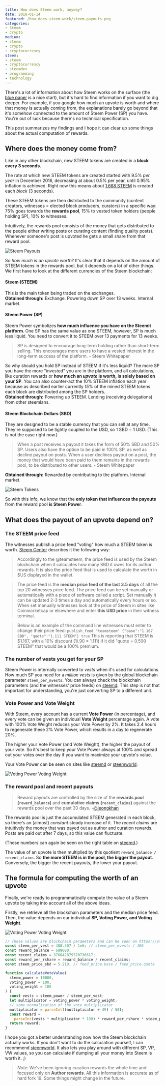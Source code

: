 ```yaml
---
title: How does Steem work, anyway?
date: 2018-01-14
featured: /how-does-steem-work/steem-payouts.png
categories:
- Steem
- Crypto
medium:
- steem
- crypto
- cryptocurrency
steem:
- steem
- cryptocurrency
- steemdev
- programming
- technology
---
```


There's a lot of information about how Steem works on the surface (the [blue paper](https://steem.io/steem-bluepaper.pdf) is a nice start), but it's hard to find information if you want to dig deeper.
For example, if you google how much an upvote is worth and where that money is actually coming from, the explanations barely go beyond that it's somehow connected to the amount of Steem Power (SP) you have.
You're out of luck because there's no technical specification.

This post summarizes my findings and I hope it can clear up some things about the actual computation of rewards.

## Where does the money come from?
Like in any other blockchain, new STEEM tokens are created in a **block every 3 seconds**.

The rate at which new STEEM tokens are created started with 9.5% _per year_ in December 2016, decreasing at about 0.5% per year, until 0.95% inflation is achieved.
Right now this means about [1.668 STEEM](https://steemit.com/steem/@penguinpablo/til-how-much-steem-is-added-to-the-reward-pool-per-day) is created each _block_ (3 seconds).

These STEEM tokens are then distributed to the community (content creators, witnesses = elected block producers, curators) in a specific way:
75% goes towards the **rewards pool**, 15% to vested token holders (people holding SP), 10% to witnesses.

Intuitively, the rewards pool consists of the money that gets distributed to the people either writing posts or curating content (finding quality posts).
Whenever someone's post is upvoted he gets a small share from that reward pool.

![Steem Payouts](./steem-payouts.png)

So _how much is an upvote worth_? It's clear that it depends on the amount of STEEM tokens in the rewards pool, but it depends on a lot of other things.
We first have to look at the different currencies of the Steem blockchain:


#### Steem (STEEM)
This is the main token being traded on the exchanges.  
**Obtained through:** Exchange. Powering down SP over 13 weeks. Internal market.

#### Steem Power (SP)
Steem Power symbolizes **how much influence you have on the Steemit platform**. One SP has the same value as one STEEM, however, SP is much less liquid. You need to convert it to STEEM over 13 payments for 13 weeks.

> SP is designed to encourage long-term holding rather than short-term selling. This encourages more users to have a vested interest in the long-term success of the platform. - Steem Whitepaper

So why should you hold SP instead of STEEM if it's less liquid?
The more SP you have the more "invested" you are in the platform, and all calculations, like curation rewards or **how much an _upvote_ is worth, is solely based on your SP**. You can also counter-act the 10% STEEM inflation each year because as described earlier currently _15%_ of the mined STEEM tokens each block are distributed among the SP holders.  
**Obtained through:** Powering up STEEM. Lending (receiving delegations) from other steemians.

#### Steem Blockchain Dollars (SBD)
They are designed to be a stable currency that you can sell at any time. They're supposed to be tightly coupled to the USD, so 1 SBD = 1 USD. (This is not the case right now.)
> When a post receives a payout it takes the form of 50% SBD and 50% SP.
> Users also have the option to be paid in 100% SP, as well as decline payout on posts. When a user declines payout on a post, the money that would have been paid to them remains in the rewards pool, to be distributed to other users. - Steem Whitepaper  

**Obtained through:** Rewarded by contributing to the platform. Internal market.

![Steem Tokens](./steem-tokens.png)

So with this info, we know that the **only token that influences the payouts** from the reward pool **is Steem Power**.

## What does the payout of an upvote depend on?

### The STEEM price feed

The witnesses publish a price feed "voting" how much a STEEM token is worth. [Steem Center](https://www.steem.center/index.php?title=Steem_Witness#Price_Feed_and_Hard_Forks) describes it the following way:

> Accordingly to the @teamsteem, the price feed is used by the Steem blockchain when it calculates how many SBD it owes for its author rewards. It is also the price feed that is used to calculate the worth in $US displayed in the wallet.

> The price feed is the **median price feed of the last 3.5 days** of all the top 20 witnesses price feed. The price feed can be set manually or automatically with a piece of software called a script. Set manually it can be updated 2-3 times a day and automatically every hours or so. When set manually witnesses look at the price of Steem in sites like Coinmarketcap or elsewhere and enter **this USD price** in their witness terminal.

> Below is an example of the command line witnesses must enter to change their price feed:
> `publish_feed "teamsteem" {"base":"1.167 SBD", "quote":"1.111 STEEM"} true`
> This is reporting that STEEM is $1.167, with a 10% discount (1/.90 = 1.111) if it did "quote = 0.500 STEEM" that would be a 100% premium.

### The number of **vests** you get for your SP
Steem Power is internally converted to _vests_ when it's used for calculations.
How much SP you need for a _million vests_ is given by the global blockchain parameter `steem_per_mvests`.
You can always check the blockchain parameters (and the witnesses' price feeds) on [steemd](https://steemd.com).
This step is not that important for understanding, you're just converting SP to a different unit. 

### Vote Power and Vote Weight
With Steem, every account has a current **Vote Power** (in percentage), and every vote can be given an individual **Vote Weight** percentage again.
A vote with 100% Vote Weight reduces your Vote Power by 2%. It takes 2.4 hours to regenerate these 2% Vote Power, which results in a day to regenerate 20%.

The higher your Vote Power (and Vote Weight), the higher the payout of your vote.
So it's best to keep your Vote Power always at 100% and spread out your votes over the day if you want to maximize your upvote's value.

Your Vote Power can be seen on sites like [steemd](https://steemd.com) or [steemworld](https://steemworld.org).

![Voting Power Voting Weight](./voting-power-weight.png)

### The reward pool and recent payouts

> Reward payouts are controlled by the size of the **rewards pool (`reward_balance`)** and **cumulative claims (`recent_claims`)** against the rewards pool over the past 30 days. -[@leongkhan](https://steemit.com/steemit/@leongkhan/reward-pool-analysis-why-your-rewards-are-dropping-and-when-it-may-turn-around)

The rewards pool is just the accumulated STEEM generated in each block, so there's an (almost) _constant_ steady increase of it. The _recent claims_ are intuitively the money that was payed out as author and curation rewards. Posts are paid out after 7 days, so this value can fluctuate.

(These numbers can again be seen on the right table on [steemd](https://steemd.com).)

The value of an upvote is then multiplied by this quotient `reward_balance / recent_claims`. So **the more STEEM is in the pool, the bigger the payout**. Conversely, the bigger the recent payouts, the lower your payout.

## The formula for computing the worth of an upvote
Finally, we're ready to programmatically compute the value of a Steem upvote by taking into account all of the above ideas.

Firstly, we retrieve all the blockchain parameters and the median price feed. Then, the value depends on our individual **SP, Voting Power, and Voting Weight**.

![Voting Power Voting Weight](./steem-vote-value-worth.png)

```js
// These values are blockchain parameters and can be seen on https://steemd.com
const steem_per_vest = 488.307 / 1e6; // steem_per_mvests / 1E6
const reward_balance = 699080;
const recent_claims = 376642879570736617;
const reward_per_rshare = reward_balance / recent_claims;
const steem_price_sbd = 5.219; // feed_price.base / feed_price.quote

function calculateVoteValue(
  steem_power = 10000,
  voting_power = 100,
  voting_weight = 100
) {
  const vests = steem_power / steem_per_vest;
  let multiplicator = voting_power * voting_weight;
  // some normalization of the vote multiplicator
  multiplicator = parseInt((multiplicator + 49) / 50);
  const reward =
    parseInt(vests * multiplicator * 100) * reward_per_rshare * steem_price_sbd;
  return reward;
}
```

I hope you got a better understanding now how the Steem blockchain actually works.
If you don't want to do the calculation yourself, I can recommend [steemworld](https://steemworld.org/).
It also lets you play around with different SP, VP, VW values, so you can calculate if dumping all your money into Steem is worth it. ;)

> _Note_: We've been ignoring curation rewards the whole time and focused only on **Author rewards**. All this information is accurate as of hard fork 19. Some things might change in the future.

